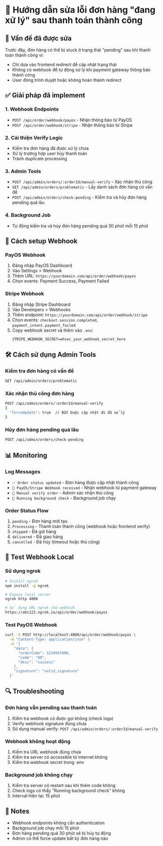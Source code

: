 # 🔧 Hướng dẫn sửa lỗi đơn hàng "đang xử lý" sau thanh toán thành công

## 🚨 Vấn đề đã được sửa

Trước đây, đơn hàng có thể bị stuck ở trạng thái "pending" sau khi thanh toán thành công vì:
- Chỉ dựa vào frontend redirect để cập nhật trạng thái
- Không có webhook để tự động xử lý khi payment gateway thông báo thành công
- User đóng trình duyệt hoặc không hoàn thành redirect

## ✅ Giải pháp đã implement

### 1. **Webhook Endpoints**
- `POST /api/order/webhook/payos` - Nhận thông báo từ PayOS
- `POST /api/order/webhook/stripe` - Nhận thông báo từ Stripe

### 2. **Cải thiện Verify Logic**
- Kiểm tra đơn hàng đã được xử lý chưa
- Xử lý trường hợp user hủy thanh toán
- Tránh duplicate processing

### 3. **Admin Tools**
- `POST /api/admin/orders/:orderId/manual-verify` - Xác nhận thủ công
- `GET /api/admin/orders/problematic` - Lấy danh sách đơn hàng có vấn đề
- `POST /api/admin/orders/check-pending` - Kiểm tra và hủy đơn hàng pending quá lâu

### 4. **Background Job**
- Tự động kiểm tra và hủy đơn hàng pending quá 30 phút mỗi 15 phút

## 🔧 Cách setup Webhook

### PayOS Webhook
1. Đăng nhập PayOS Dashboard
2. Vào Settings > Webhook
3. Thêm URL: `https://yourdomain.com/api/order/webhook/payos`
4. Chọn events: Payment Success, Payment Failed

### Stripe Webhook
1. Đăng nhập Stripe Dashboard
2. Vào Developers > Webhooks
3. Thêm endpoint: `https://yourdomain.com/api/order/webhook/stripe`
4. Chọn events: `checkout.session.completed`, `payment_intent.payment_failed`
5. Copy webhook secret và thêm vào `.env`:
   ```
   STRIPE_WEBHOOK_SECRET=whsec_your_webhook_secret_here
   ```

## 🛠️ Cách sử dụng Admin Tools

### Kiểm tra đơn hàng có vấn đề
```bash
GET /api/admin/orders/problematic
```

### Xác nhận thủ công đơn hàng
```bash
POST /api/admin/orders/:orderId/manual-verify
{
  "forceUpdate": true  // Bắt buộc cập nhật dù đã xử lý
}
```

### Hủy đơn hàng pending quá lâu
```bash
POST /api/admin/orders/check-pending
```

## 📊 Monitoring

### Log Messages
- `✅ Order status updated` - Đơn hàng được cập nhật thành công
- `🔔 PayOS/Stripe Webhook received` - Nhận webhook từ payment gateway
- `🔧 Manual verify order` - Admin xác nhận thủ công
- `🔄 Running background check` - Background job chạy

### Order Status Flow
1. `pending` - Đơn hàng mới tạo
2. `Processing` - Thanh toán thành công (webhook hoặc frontend verify)
3. `shipped` - Đã gửi hàng
4. `delivered` - Đã giao hàng
5. `cancelled` - Đã hủy (timeout hoặc thủ công)

## 🚀 Test Webhook Local

### Sử dụng ngrok
```bash
# Install ngrok
npm install -g ngrok

# Expose local server
ngrok http 4000

# Sử dụng URL ngrok cho webhook
https://abc123.ngrok.io/api/order/webhook/payos
```

### Test PayOS Webhook
```bash
curl -X POST http://localhost:4000/api/order/webhook/payos \
  -H "Content-Type: application/json" \
  -d '{
    "data": {
      "orderCode": 1234567890,
      "code": "00",
      "desc": "success"
    },
    "signature": "valid_signature"
  }'
```

## 🔍 Troubleshooting

### Đơn hàng vẫn pending sau thanh toán
1. Kiểm tra webhook có được gọi không (check logs)
2. Verify webhook signature đúng chưa
3. Sử dụng manual verify: `POST /api/admin/orders/:orderId/manual-verify`

### Webhook không hoạt động
1. Kiểm tra URL webhook đúng chưa
2. Kiểm tra server có accessible từ internet không
3. Kiểm tra webhook secret trong .env

### Background job không chạy
1. Kiểm tra server có restart sau khi thêm code không
2. Check logs có thấy "Running background check" không
3. Interval hiện tại: 15 phút

## 📝 Notes

- Webhook endpoints không cần authentication
- Background job chạy mỗi 15 phút
- Đơn hàng pending quá 30 phút sẽ bị hủy tự động
- Admin có thể force update bất kỳ đơn hàng nào
